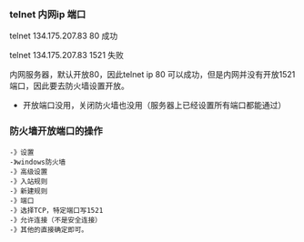 
### telnet  内网ip 端口

telnet 134.175.207.83 80 成功

telnet 134.175.207.83 1521 失败

内网服务器，默认开放80，因此telnet ip 80 可以成功，但是内网并没有开放1521端口，因此要去防火墙设置开放。
- 开放端口没用，关闭防火墙也没用（服务器上已经设置所有端口都能通过）

### 防火墙开放端口的操作

```text
-》设置
-》windows防火墙
-》高级设置
-》入站规则
-》新建规则
-》端口
-》选择TCP，特定端口写1521
-》允许连接（不是安全连接）
-》其他的直接确定即可。
```












